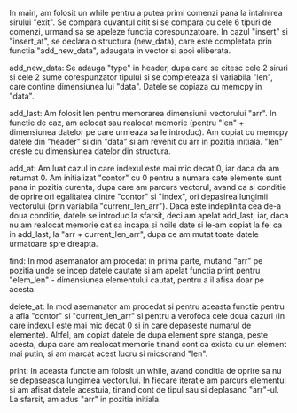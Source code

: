 In main, am folosit un while pentru a putea primi comenzi pana la intalnirea sirului "exit".
Se compara cuvantul citit si se compara cu cele 6 tipuri de comenzi, urmand sa se apeleze functia corespunzatoare.
In cazul "insert" si "insert_at", se declara o structura (new_data), care este completata prin functia "add_new_data", adaugata in vector si apoi eliberata.

add_new_data: 
Se adauga "type" in header, dupa care se citesc cele 2 siruri si cele 2 sume corespunzator tipului si se completeaza si variabila "len", care contine dimensiunea lui "data".
Datele se copiaza cu memcpy in "data".

add_last:
Am folosit len pentru memorarea dimensiunii vectorului "arr". In functie de caz, am aclocat sau realocat memorie (pentru "len" + dimensiunea datelor pe care urmeaza sa le introduc).
Am copiat cu memcpy datele din "header" si din "data" si am revenit cu arr in pozitia initiala. "len" creste cu dimensiunea datelor din structura.

add_at:
Am luat cazul in care indexul este mai mic decat 0, iar daca da am returnat 0. Am initializat "contor" cu 0 pentru a numara cate elemente sunt pana in pozitia curenta, dupa care am  parcurs vectorul, avand ca si conditie de oprire ori egalitatea dintre "contor" si "index", ori depasirea lungimii vectorului (prin variabila "currenr_len_arr"). Daca este indeplinita cea de-a doua conditie, datele se introduc la sfarsit, deci am apelat add_last, iar, daca nu am realocat memorie cat sa incapa si noile date si le-am copiat la fel ca in add_last, la "arr + current_len_arr", dupa ce am mutat toate datele urmatoare spre dreapta. 

find:
In mod asemanator am procedat in prima parte, mutand "arr" pe pozitia unde se incep datele
cautate si am apelat functia print pentru "elem_len" - dimensiunea elementului cautat, pentru
a il afisa doar pe acesta.

delete_at:
In mod asemanator am procedat si pentru aceasta functie pentru a afla "contor" si 
"current_len_arr" si pentru a verofoca cele doua cazuri (in care indexul este mai mic decat 0 
si in care depaseste numarul de elemente). Altfel, am copiat datele de dupa element spre stanga,
peste acesta, dupa care am realocat memorie tinand cont ca exista cu un element mai putin,
si am marcat acest lucru si micsorand "len".

print:
In aceasta functie am folosit un while, avand conditia de oprire sa nu se depaseasca lungimea
vectorului. In fiecare iteratie am parcurs elementul si am afisat datele acestuia, tinand 
cont de tipul sau si deplasand "arr"-ul. La sfarsit, am adus "arr" in pozitia initiala.
